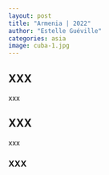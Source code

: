 ```yaml
---
layout: post
title: "Armenia | 2022"
author: "Estelle Guéville"
categories: asia
image: cuba-1.jpg
---
```


## XXX

xxx

## XXX

xxx

### XXX
